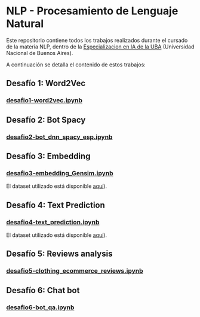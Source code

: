 # NLP - Procesamiento de Lenguaje Natural

Este repositorio contiene todos los trabajos realizados durante el cursado de la materia NLP, dentro de la [Especializacion en IA de la UBA](http://laboratorios.fi.uba.ar/lse/especializacion.html) (Universidad Nacional de Buenos Aires). 

A continuación se detalla el contenido de estos trabajos:

## Desafío 1: Word2Vec
### [desafio1-word2vec.ipynb](./desafio1-word2vec.ipynb)

## Desafío 2: Bot Spacy
### [desafio2-bot_dnn_spacy_esp.ipynb](./desafio2-bot_dnn_spacy_esp.ipynb)

## Desafío 3: Embedding
### [desafio3-embedding_Gensim.ipynb](./desafio3-embedding_Gensim.ipynb)


El dataset utilizado está disponible [aquí](https://github.com/formcept/whiteboard/tree/master/nbviewer/notebooks/data/harrypotter)).

## Desafío 4: Text Prediction
### [desafio4-text_prediction.ipynb](./desafio4-text_prediction.ipynb)


El dataset utilizado está disponible [aquí](https://github.com/r1fad/edSheeran/tree/master/JSONs)).

## Desafío 5: Reviews analysis
### [desafio5-clothing_ecommerce_reviews.ipynb](./desafio5-clothing_ecommerce_reviews.ipynb)

## Desafío 6: Chat bot
### [desafio6-bot_qa.ipynb](./desafio6-bot_qa.ipynb)
